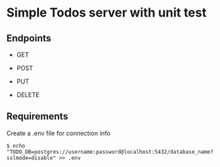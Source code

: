 # Simple Todos server with unit test

## Endpoints

* GET

* POST

* PUT

* DELETE

## Requirements

Create a .env file for connection info

```
$ echo "TODO_DB=postgres://username:password@localhost:5432/database_name?sslmode=disable" >> .env
```
